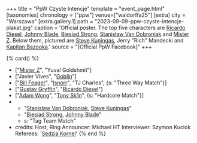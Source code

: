 +++
title = "PpW Czyste Intencje"
template = "event_page.html"
[taxonomies]
chronology = ["ppw"]
venue=["waldorffa25"]
[extra]
city = "Warszawa"
[extra.gallery.1]
path = "2023-09-09-ppw-czyste-intencje-plakat.jpg"
caption = 'Official poster. The top five characters are [Ricardo Diesel](@/w/ricardo-diesel.md), [Johnny Blade](@/w/johnny-blade.md), [Biesiad Strong](@/w/biesiad.md), [Stanisław Van Dobroniak](@/w/stanislaw-van-dobroniak.md) and [Mister Z](@/w/mister-z.md). Below them, pictured are [Steve Kuningas](@/w/steve-kuningas.md), Jerry "Rich" Mandecki and [Kapitan Bazooka](@/w/kapitan-bazooka.md).'
source = "[Official PpW Facebook]"
+++

{% card() %}
- ["[Mister Z](@/w/mister-z.md)", "Yuval Goldshmit"]
- ["Javier Vives", "[Goblin](@/w/goblin.md)"]
- ["[Bill Feager](@/w/feager.md)", "[Isnorr](@/w/isnorr.md)", "TJ Charles", {s: "Three
      Way Match"}]
- ["[Gustav Gryffin](@/w/gustav-gryffin.md)", "[Ricardo Diesel](@/w/ricardo-diesel.md)"]
- ["[Adam Wong](@/w/adam-wong.md)", "[Tony Sk1n](@/w/tony-sk1n.md)", {s: "Hardcore Match"}]
- - "[Stanisław Van Dobroniak](@/w/stanislaw-van-dobroniak.md), [Steve Kuningas](@/w/steve-kuningas.md)"
  - "[Biesiad Strong](@/w/biesiad.md), [Johnny Blade](@/w/johnny-blade.md)"
  - s: "Tag Team Match"
- credits:
    Host, Ring Announcer: Michael HT
    Interviewer: Szymon Kuciok
    Referees: '[Sędzia Kornel](@/w/sedzia-kornel.md)'
{% end %}
